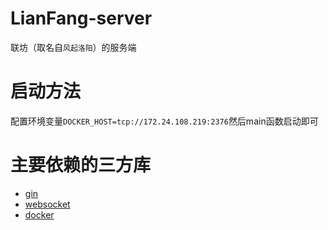 # LianFang-server
联坊（取名自`风起洛阳`）的服务端

# 启动方法
配置环境变量`DOCKER_HOST=tcp://172.24.108.219:2376`然后main函数启动即可


# 主要依赖的三方库

* [gin](https://github.com/gin-gonic/gin)
* [websocket](http://github.com/gorilla/websocket)
* [docker](http://github.com/docker/docker)